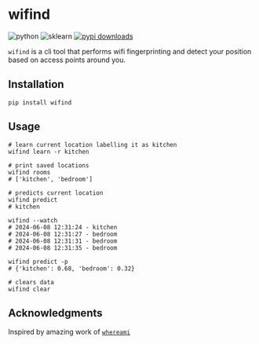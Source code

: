 # wifind

![python](https://img.shields.io/badge/Python-3776AB.svg?style=plain&logo=Python&logoColor=white)
![sklearn](https://img.shields.io/badge/scikitlearn-F7931E.svg?style=flat&logo=scikit-learn&logoColor=white)
[![pypi downloads](https://img.shields.io/pypi/dw/wifind)](https://pypi.org/project/wifind/)

`wifind` is a cli tool that performs wifi fingerprinting and detect your position based on access points around you.

## Installation

```console
pip install wifind
```

## Usage

```console
# learn current location labelling it as kitchen
wifind learn -r kitchen

# print saved locations
wifind rooms
# ['kitchen', 'bedroom']

# predicts current location
wifind predict
# kitchen

wifind --watch
# 2024-06-08 12:31:24 - kitchen
# 2024-06-08 12:31:27 - bedroom
# 2024-06-08 12:31:31 - bedroom
# 2024-06-08 12:31:35 - bedroom

wifind predict -p
# {'kitchen': 0.68, 'bedroom': 0.32}

# clears data
wifind clear
```

## Acknowledgments

Inspired by amazing work of [`whereami`](https://github.com/kootenpv/whereami)
